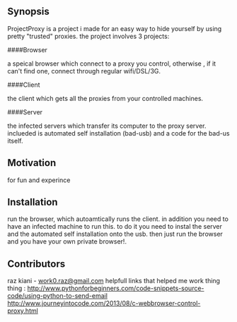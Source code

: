 ## Synopsis

ProjectProxy is a project i made for an easy way to hide yourself by using pretty "trusted" proxies.
the project involves 3 projects:

####Browser

a speical browser which connect to a proxy you control, otherwise , if it can't find one, connect through regular wifi/DSL/3G.

####Client

the client which gets all the proxies from your controlled machines.

####Server

the infected servers which transfer its computer to the proxy server. inclueded is automated self installation (bad-usb) and a code for the bad-us itself.

## Motivation

for fun and experince

## Installation

run the browser, which autoamtically runs the client.
in addition you need to have an infected machine to run this.
to do it you need to instal the server and the automated self installation onto the usb.
then just run the browser and you have your own private browser!.

## Contributors

raz kiani - work0.raz@gmail.com
helpfull links that helped me work thing thing : 
http://www.pythonforbeginners.com/code-snippets-source-code/using-python-to-send-email
http://www.journeyintocode.com/2013/08/c-webbrowser-control-proxy.html
